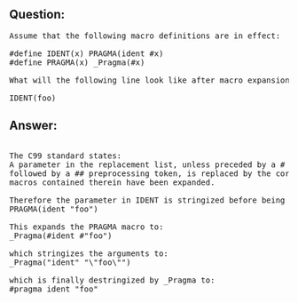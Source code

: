 ## Question:
<pre>
Assume that the following macro definitions are in effect:

#define IDENT(x) PRAGMA(ident #x)
#define PRAGMA(x) _Pragma(#x)

What will the following line look like after macro expansion?

IDENT(foo)
</pre>

## Answer:
<pre>

The C99 standard states:
A parameter in the replacement list, unless preceded by a # or ## preprocessing token or 
followed by a ## preprocessing token, is replaced by the corresponding argument after all
macros contained therein have been expanded.

Therefore the parameter in IDENT is stringized before being expanded to the PRAGMA macro:
PRAGMA(ident "foo")

This expands the PRAGMA macro to:
_Pragma(#ident #"foo")

which stringizes the arguments to:
_Pragma("ident" "\"foo\"")

which is finally destringized by _Pragma to:
#pragma ident "foo"
</pre>



